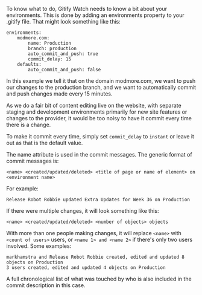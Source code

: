 To know what to do, Gitify Watch needs to know a bit about your environments. This is done by adding an environments property to your .gitify file. That might look something like this:

````
environments:
    modmore.com:
        name: Production
        branch: production
        auto_commit_and_push: true
        commit_delay: 15
    defaults:
        auto_commit_and_push: false
````

In this example we tell it that on the domain modmore.com, we want to push our changes to the production branch, and we want to automatically commit and push changes made every 15 minutes. 

As we do a fair bit of content editing live on the website, with separate staging and development environments primarily for new site features or changes to the provider, it would be too noisy to have it commit every time there is a change.

To make it commit every time, simply set `commit_delay` to `instant` or leave it out as that is the default value.

The name attribute is used in the commit messages. The generic format of commit messages is:

    <name> <created/updated/deleted> <title of page or name of element> on <environment name>

For example:

    Release Robot Robbie updated Extra Updates for Week 36 on Production
    
If there were multiple changes, it will look something like this:

    <name> <created/updated/deleted> <number of objects> objects

With more than one people making changes, it will replace `<name>` with `<count of users>` users, or `<name 1> and <name 2>` if there's only two users involved. Some examples:

    markhamstra and Release Robot Robbie created, edited and updated 8 objects on Production
    3 users created, edited and updated 4 objects on Production

A full chronological list of what was touched by who is also included in the commit description in this case.